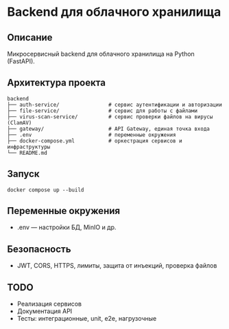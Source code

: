 # Backend для облачного хранилища

## Описание
Микросервисный backend для облачного хранилища на Python (FastAPI).

## Архитектура проекта
```
backend
├── auth-service/                # сервис аутентификации и авторизации
├── file-service/                # сервис для работы с файлами
├── virus-scan-service/          # сервис проверки файлов на вирусы (ClamAV)
├── gateway/                     # API Gateway, единая точка входа
├── .env                         # переменные окружения 
├── docker-compose.yml           # оркестрация сервисов и инфраструктуры 
└── README.md
```

## Запуск
```
docker compose up --build
```

## Переменные окружения
- .env — настройки БД, MinIO и др.

## Безопасность
- JWT, CORS, HTTPS, лимиты, защита от инъекций, проверка файлов

## TODO
- Реализация сервисов
- Документация API
- Тесты: интеграционные, unit, e2e, нагрузочные
